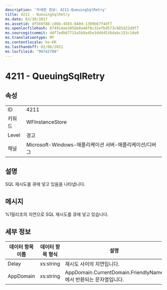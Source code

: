```yaml
---
description: '자세한 정보: 4211-QueuingSqlRetry'
title: 4211 - QueuingSqlRetry
ms.date: 03/30/2017
ms.assetid: df569f88-c86b-4503-840d-1399b67f4df7
ms.openlocfilehash: 674914ee105bb0a48f8c32efbd573c685d22d9f7
ms.sourcegitcommit: ddf7edb67715a5b9a45e3dd44536dabc153c1de0
ms.translationtype: MT
ms.contentlocale: ko-KR
ms.lasthandoff: 02/06/2021
ms.locfileid: "99742708"
---
```

# <a name="4211---queuingsqlretry"></a>4211 - QueuingSqlRetry

## <a name="properties"></a>속성  
  
|||  
|-|-|  
|ID|4211|  
|키워드|WFInstanceStore|  
|Level|경고|  
|채널|Microsoft-Windows-애플리케이션 서버-애플리케이션/디버그|  
  
## <a name="description"></a>설명  

 SQL 재시도를 큐에 넣고 있음을 나타냅니다.  
  
## <a name="message"></a>메시지  

 %1밀리초의 지연으로 SQL 재시도를 큐에 넣고 있습니다.  
  
## <a name="details"></a>세부 정보  
  
|데이터 항목 이름|데이터 항목 형식|설명|  
|--------------------|--------------------|-----------------|  
|Delay|xs:string|재시도 사이의 지연입니다.|  
|AppDomain|xs:string|AppDomain.CurrentDomain.FriendlyName에서 반환되는 문자열입니다.|
